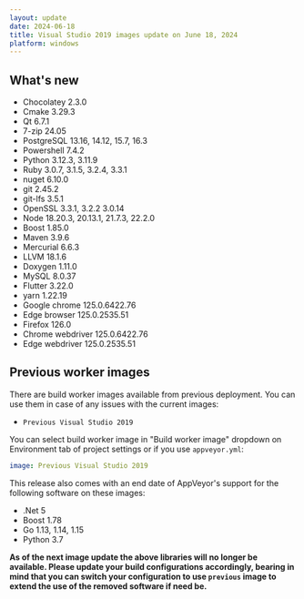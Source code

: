 ```yaml
---
layout: update
date: 2024-06-18
title: Visual Studio 2019 images update on June 18, 2024
platform: windows
---
```


## What's new

* Chocolatey 2.3.0
* Cmake 3.29.3
* Qt 6.7.1
* 7-zip 24.05
* PostgreSQL 13.16, 14.12, 15.7, 16.3
* Powershell 7.4.2
* Python 3.12.3, 3.11.9
* Ruby 3.0.7, 3.1.5, 3.2.4, 3.3.1
* nuget 6.10.0
* git 2.45.2
* git-lfs 3.5.1
* OpenSSL 3.3.1, 3.2.2 3.0.14
* Node 18.20.3, 20.13.1, 21.7.3, 22.2.0
* Boost 1.85.0
* Maven 3.9.6
* Mercurial 6.6.3
* LLVM 18.1.6
* Doxygen 1.11.0
* MySQL 8.0.37
* Flutter 3.22.0
* yarn 1.22.19
* Google chrome 125.0.6422.76
* Edge browser 125.0.2535.51
* Firefox 126.0
* Chrome webdriver 125.0.6422.76
* Edge webdriver 125.0.2535.51


## Previous worker images

There are build worker images available from previous deployment. You can use them in case of any issues with the current images:

* `Previous Visual Studio 2019`

You can select build worker image in "Build worker image" dropdown on Environment tab of project settings or if you use `appveyor.yml`:

```yaml
image: Previous Visual Studio 2019
```

This release also comes with an end date of AppVeyor's support for the following software on these images:

* .Net 5
* Boost 1.78
* Go 1.13, 1.14, 1.15
* Python 3.7

**As of the next image update the above libraries will no longer be available. Please update your build configurations accordingly, bearing in mind that you can switch your configuration to use `previous` image to extend the use of the removed software if need be.**